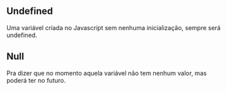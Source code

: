 ## Undefined
Uma variável criada no Javascript sem nenhuma inicialização, sempre será undefined.

## Null
Pra dizer que no momento aquela variável não tem nenhum valor, mas poderá ter no futuro.
